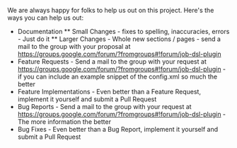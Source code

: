 We are always happy for folks to help us out on this project.  Here's the ways you can help us out:

* Documentation
** Small Changes - fixes to spelling, inaccuracies, errors - Just do it
** Larger Changes - Whole new sections / pages - send a mail to the group with your proposal at https://groups.google.com/forum/?fromgroups#!forum/job-dsl-plugin
* Feature Requests - Send a mail to the group with your request at https://groups.google.com/forum/?fromgroups#!forum/job-dsl-plugin - if you can include an example snippet of the config.xml so much the better
* Feature Implementations - Even better than a Feature Request, implement it yourself and submit a Pull Request
* Bug Reports - Send a mail to the group with your request at https://groups.google.com/forum/?fromgroups#!forum/job-dsl-plugin - The more information the better
* Bug Fixes - Even better than a Bug Report, implement it yourself and submit a Pull Request